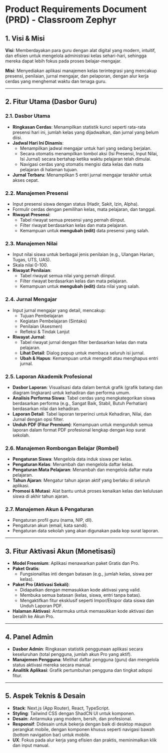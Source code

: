 # Product Requirements Document (PRD) - Classroom Zephyr

## 1. Visi & Misi

**Visi**: Memberdayakan para guru dengan alat digital yang modern, intuitif, dan efisien untuk mengelola administrasi kelas sehari-hari, sehingga mereka dapat lebih fokus pada proses belajar-mengajar.

**Misi**: Menyediakan aplikasi manajemen kelas terintegrasi yang mencakup presensi, penilaian, jurnal mengajar, dan pelaporan, dengan alur kerja cerdas yang menghemat waktu dan tenaga guru.

---

## 2. Fitur Utama (Dasbor Guru)

### 2.1. Dasbor Utama
- **Ringkasan Cerdas**: Menampilkan statistik kunci seperti rata-rata presensi hari ini, jumlah kelas yang dijadwalkan, dan jurnal yang belum diisi.
- **Jadwal Hari Ini Dinamis**:
    - Menampilkan jadwal mengajar untuk hari yang sedang berjalan.
    - Secara otomatis menampilkan tombol aksi (Isi Presensi, Input Nilai, Isi Jurnal) secara bertahap ketika waktu pelajaran telah dimulai.
    - Navigasi cerdas yang otomatis mengisi data kelas dan mata pelajaran di halaman tujuan.
- **Jurnal Terbaru**: Menampilkan 5 entri jurnal mengajar terakhir untuk akses cepat.

### 2.2. Manajemen Presensi
- Input presensi siswa dengan status (Hadir, Sakit, Izin, Alpha).
- Formulir cerdas dengan pemilihan kelas, mata pelajaran, dan tanggal.
- **Riwayat Presensi**:
    - Tabel riwayat semua presensi yang pernah diinput.
    - Filter riwayat berdasarkan kelas dan mata pelajaran.
    - Kemampuan untuk **mengubah (edit)** data presensi yang salah.

### 2.3. Manajemen Nilai
- Input nilai siswa untuk berbagai jenis penilaian (e.g., Ulangan Harian, Tugas, UTS, UAS).
- Skala nilai 0-100.
- **Riwayat Penilaian**:
    - Tabel riwayat semua nilai yang pernah diinput.
    - Filter riwayat berdasarkan kelas dan mata pelajaran.
    - Kemampuan untuk **mengubah (edit)** data nilai yang salah.

### 2.4. Jurnal Mengajar
- Input jurnal mengajar yang detail, mencakup:
    - Tujuan Pembelajaran
    - Kegiatan Pembelajaran (Sintaks)
    - Penilaian (Asesmen)
    - Refleksi & Tindak Lanjut
- **Riwayat Jurnal**:
    - Tabel riwayat jurnal dengan filter berdasarkan kelas dan mata pelajaran.
    - **Lihat Detail**: Dialog popup untuk membaca seluruh isi jurnal.
    - **Ubah & Hapus**: Kemampuan untuk mengedit atau menghapus entri jurnal.

### 2.5. Laporan Akademik Profesional
- **Dasbor Laporan**: Visualisasi data dalam bentuk grafik (grafik batang dan diagram lingkaran) untuk kehadiran dan performa umum.
- **Analisis Performa Siswa**: Tabel cerdas yang mengkategorikan siswa berdasarkan performa (e.g., Sangat Baik, Stabil, Butuh Perhatian) berdasarkan nilai dan kehadiran.
- **Laporan Detail**: Tabel laporan terperinci untuk Kehadiran, Nilai, dan Jurnal dengan opsi filter.
- **Unduh PDF (Fitur Premium)**: Kemampuan untuk mengunduh semua laporan dalam format PDF profesional lengkap dengan kop surat sekolah.

### 2.6. Manajemen Rombongan Belajar (Rombel)
- **Pengaturan Siswa**: Mengelola data induk siswa per kelas.
- **Pengaturan Kelas**: Menambah dan mengelola daftar kelas.
- **Pengaturan Mata Pelajaran**: Menambah dan mengelola daftar mata pelajaran.
- **Tahun Ajaran**: Mengatur tahun ajaran aktif yang berlaku di seluruh aplikasi.
- **Promosi & Mutasi**: Alat bantu untuk proses kenaikan kelas dan kelulusan siswa di akhir tahun ajaran.

### 2.7. Manajemen Akun & Pengaturan
- Pengaturan profil guru (nama, NIP, dll).
- Pengaturan akun (email, kata sandi).
- Pengaturan data sekolah yang akan digunakan pada kop surat laporan.

---

## 3. Fitur Aktivasi Akun (Monetisasi)

- **Model Freemium**: Aplikasi menawarkan paket Gratis dan Pro.
- **Paket Gratis**:
    - Fungsionalitas inti dengan batasan (e.g., jumlah kelas, siswa per kelas).
- **Paket Pro (Aktivasi Sekali)**:
    - Didapatkan dengan memasukkan kode aktivasi yang valid.
    - Membuka semua batasan (kelas, siswa, entri tanpa batas).
    - Mengaktifkan fitur eksklusif seperti Impor/Ekspor data siswa dan Unduh Laporan PDF.
- **Halaman Aktivasi**: Antarmuka untuk memasukkan kode aktivasi dan beralih ke Akun Pro.

---

## 4. Panel Admin

- **Dasbor Admin**: Ringkasan statistik penggunaan aplikasi secara keseluruhan (total pengguna, jumlah akun Pro yang aktif).
- **Manajemen Pengguna**: Melihat daftar pengguna (guru) dan mengelola status aktivasi mereka secara manual.
- **Analitik Aplikasi**: Grafik pertumbuhan pengguna dan tingkat adopsi fitur.

---

## 5. Aspek Teknis & Desain

- **Stack**: Next.js (App Router), React, TypeScript.
- **Styling**: Tailwind CSS dengan ShadCN UI untuk komponen.
- **Desain**: Antarmuka yang modern, bersih, dan profesional.
- **Responsif**: Didesain untuk bekerja dengan baik di desktop maupun perangkat mobile, dengan komponen khusus seperti navigasi bawah (bottom navigation bar) untuk mobile.
- **UX**: Fokus pada alur kerja yang efisien dan praktis, meminimalkan klik dan input manual.
